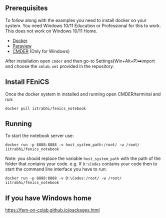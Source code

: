 ## Prerequisites

To follow along with the examples you need to install docker on your system. You need Windows 10/11 Education or Professional for this to work. This does not work on Windows 10/11 Home.

* [Docker](https://www.docker.com/products/docker-desktop)
* [Paraview](https://www.paraview.org/download/)
* [CMDER](https://cmder.net/) (Only for Windows)

After installation open `cmder` and then go-to Settings(Win+Alt+P)➡import and choose the `cmlab.xml` provided in the repository.

## Install FEniCS

Once the docker system in installed and running open CMDER/terminal and run:

```
docker pull iitrabhi/fenics_notebook
```

## Running

To start the notebook server use:

```
docker run -p 8888:8888 -v host_system_path:/root/ -w /root/ iitrabhi/fenics_notebook
```

Note: you should replace the variable `host_system_path` with the path of the folder that contains your code. e.g. If  `D:\Codes` contains your code then to start the command line interface you have to run:

```
docker run -p 8888:8888 -v D:\Codes:/root/ -w /root/ iitrabhi/fenics_notebook
```

## If you have Windows home

https://fem-on-colab.github.io/packages.html